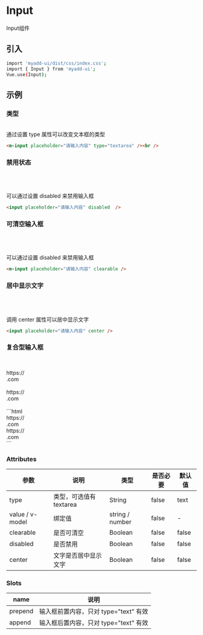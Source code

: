 # Input
Input组件

## 引入
```bash
import 'myadd-ui/dist/css/index.css';
import { Input } from 'myadd-ui';
Vue.use(Input);
```

## 示例
### 类型
<br />通过设置 type 属性可以改变文本框的类型
```html
<m-input placeholder="请输入内容" type="textarea" /><br />
```

### 禁用状态
<br /><m-input placeholder="请输入内容" disabled  /><br />
<br />可以通过设置 disabled 来禁用输入框
```html
<input placeholder="请输入内容" disabled  />
```

### 可清空输入框
<br /><m-input placeholder="请输入内容" clearable /><br />
<br />可以通过设置 disabled 来禁用输入框
```html
<m-input placeholder="请输入内容" clearable />
```

### 居中显示文字
<br /><m-input placeholder="请输入内容" clearable center /><br />
<br />调用 center 属性可以居中显示文字
```html
<input placeholder="请输入内容" center />
```

### 复合型输入框
<br /><m-input placeholder="请输入内容">
  <div slot="prepend">https://</div>
</m-input>
<div></div>
<m-input placeholder="请输入内容">
  <div slot="append">.com</div>
</m-input>
<div><br /></div>
<m-input placeholder="请输入内容">
  <div slot="prepend">https://</div>
  <div slot="append">.com</div>
</m-input><br />
```html
<m-input placeholder="请输入内容">
  <div slot="prepend">https://</div>
</m-input>

<m-input placeholder="请输入内容">
  <div slot="append">.com</div>
</m-input>

<m-input placeholder="请输入内容">
  <div slot="prepend">https://</div>
  <div slot="append">.com</div>
</m-input>
```


### Attributes
| 参数 | 说明 | 类型 | 是否必要 | 默认值 |
| ---- | ---- | ---- | -------- | ------ |
| type | 类型，可选值有 textarea | String | false | text |
| value / v-model | 绑定值 | string / number | false | - |
| clearable | 是否可清空 | Boolean | false | false |
| disabled | 是否禁用 | Boolean | false | false |
| center | 文字是否居中显示文字 | Boolean | false | false |

### Slots
| name | 说明 |
| ---- | ---- |
| prepend | 输入框前置内容，只对 type="text" 有效 |
| append | 输入框后置内容，只对 type="text" 有效 |